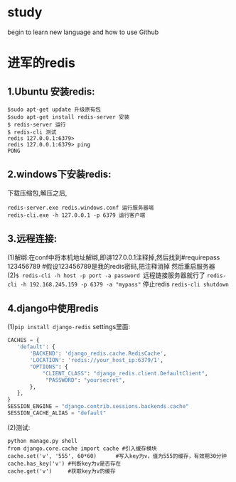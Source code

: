 # study
begin to learn new language and how to use Github
# 进军的redis
## 1.Ubuntu 安装redis:
  ```
  $sudo apt-get update 升级原有包  
  $sudo apt-get install redis-server 安装  
  $ redis-server 运行  
  $ redis-cli 测试  
  redis 127.0.0.1:6379>
  redis 127.0.0.1:6379> ping
  PONG
  ```
## 2.windows下安装redis:
  下载压缩包,解压之后,
  ```
  redis-server.exe redis.windows.conf 运行服务器端
  redis-cli.exe -h 127.0.0.1 -p 6379 运行客户端
```
## 3.远程连接:
(1)解绑:在conf中将本机地址解绑,即讲127.0.0.1注释掉,然后找到#requirepass 123456789 #假设123456789是我的redis密码,把注释消掉
然后重启服务器   
(2)`$ redis-cli -h host -p port -a password `远程链接服务器就行了
`redis-cli -h 192.168.245.159 -p 6379 -a "mypass"`
停止redis
`redis-cli shutdown`
## 4.django中使用redis
 (1)`pip install django-redis`
 settings里面:
 ```python
 CACHES = {
    'default': {
        'BACKEND': 'django_redis.cache.RedisCache',
        'LOCATION': 'redis://your_host_ip:6379/1',
        "OPTIONS": {
            "CLIENT_CLASS": "django_redis.client.DefaultClient",
             "PASSWORD": "yoursecret",
        },
    },
}
SESSION_ENGINE = "django.contrib.sessions.backends.cache"
SESSION_CACHE_ALIAS = "default"
```
(2)测试:
  ```
  python manage.py shell
  from django.core.cache import cache #引入缓存模块
  cache.set('v', '555', 60*60)      #写入key为v，值为555的缓存，有效期30分钟
  cache.has_key('v') #判断key为v是否存在
  cache.get('v')     #获取key为v的缓存
```

